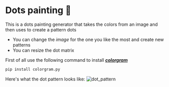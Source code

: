 # Dots painting 🎨

This is a dots painting generator that takes the colors from an image and then uses to create a pattern dots


- You can change the _image_ for the one you like the most and create new patterns
- You can resize the dot matrix

First of all use the following command to install **_[colorgram](https://pypi.org/project/colorgram.py/)_**
```python
pip install colorgram.py
```

Here's what the dot pattern looks like:
![dot_pattern](https://user-images.githubusercontent.com/89556233/228986509-268a8fce-8246-43cd-a19b-e0b3e1a57f7a.gif)
